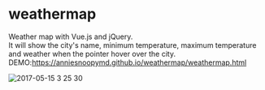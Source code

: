 # weathermap
Weather map with Vue.js and jQuery.<br>
It will show the city's name, minimum temperature, maximum temperature and weather when the pointer hover over the city.<br>
DEMO:https://anniesnoopymd.github.io/weathermap/weathermap.html<br>

![2017-05-15 3 25 30](https://cloud.githubusercontent.com/assets/22999436/26046698/c89508b8-3982-11e7-8473-52f564a1d996.png)


